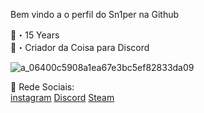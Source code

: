    Bem vindo a o perfil do Sn1per na Github
                                                                             
   🖤・15 Years                                                                     
   🤖・Criador da Coisa para Discord

                                                              
![a_06400c5908a1ea67e3bc5ef82833da09](https://user-images.githubusercontent.com/68657086/132435914-82004add-de3c-4316-b8ea-c853d814dc57.gif)




   👻 Rede Sociais:                                                                                                     
   [instagram](https://www.instagram.com/sn1per_playboy/)
   [Discord](https://discord.gg/SewFVJcPNw)
   [Steam](https://steamcommunity.com/id/Chill0666/)
